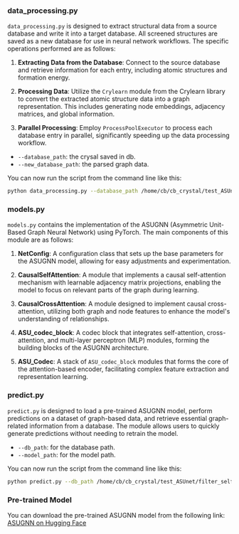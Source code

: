 ### data_processing.py

`data_processing.py` is designed to extract structural data from a source database and write it into a target database. All screened structures are saved as a new database for use in neural network workflows. The specific operations performed are as follows:

1. **Extracting Data from the Database**: Connect to the source database and retrieve information for each entry, including atomic structures and formation energy.

2. **Processing Data**: Utilize the `Crylearn` module from the Crylearn library to convert the extracted atomic structure data into a graph representation. This includes generating node embeddings, adjacency matrices, and global information.

3. **Parallel Processing**: Employ `ProcessPoolExecutor` to process each database entry in parallel, significantly speeding up the data processing workflow.

- `--database_path`: the crysal saved in db.
- `--new_database_path`: the parsed graph data.


You can now run the script from the command line like this:

```bash
python data_processing.py --database_path /home/cb/cb_crystal/test_ASUnet/temp/structures.db --new_database_path ./temp/filter_self_struc_cif.db
```

### models.py

`models.py` contains the implementation of the ASUGNN (Asymmetric Unit-Based Graph Neural Network) using PyTorch. The main components of this module are as follows:

1. **NetConfig**: A configuration class that sets up the base parameters for the ASUGNN model, allowing for easy adjustments and experimentation.

2. **CausalSelfAttention**: A module that implements a causal self-attention mechanism with learnable adjacency matrix projections, enabling the model to focus on relevant parts of the graph during learning.

3. **CausalCrossAttention**: A module designed to implement causal cross-attention, utilizing both graph and node features to enhance the model's understanding of relationships.

4. **ASU_codec_block**: A codec block that integrates self-attention, cross-attention, and multi-layer perceptron (MLP) modules, forming the building blocks of the ASUGNN architecture.

5. **ASU_Codec**: A stack of `ASU_codec_block` modules that forms the core of the attention-based encoder, facilitating complex feature extraction and representation learning.


### predict.py

`predict.py` is designed to load a pre-trained ASUGNN model, perform predictions on a dataset of graph-based data, and retrieve essential graph-related information from a database. The module allows users to quickly generate predictions without needing to retrain the model.

- `--db_path`: for the database path.
- `--model_path`: for the model path.


You can now run the script from the command line like this:

```bash
python predict.py --db_path /home/cb/cb_crystal/test_ASUnet/filter_self_struc_cif.db --model_path ASUGNN.pt
```



### Pre-trained Model

You can download the pre-trained ASUGNN model from the following link: [ASUGNN on Hugging Face](https://huggingface.co/caobin/ASUGNN)


